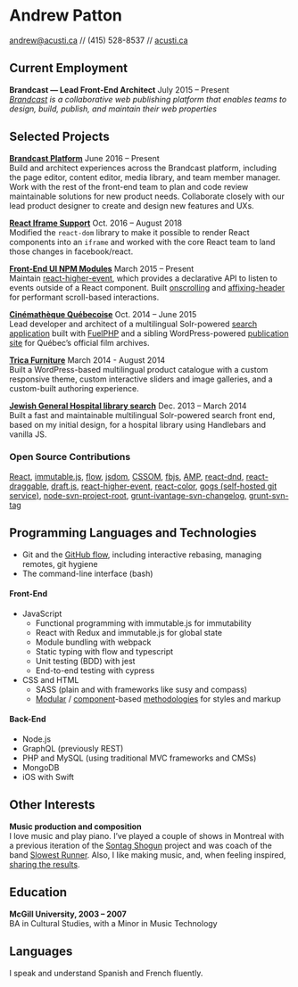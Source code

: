 Andrew Patton
=============
[andrew@acusti.ca][mailto] // <span class="nobr">(415) 528-8537</span> // [acusti.ca][]

Current Employment
------------------

**Brandcast — Lead Front-End Architect** <span class="projects__time-period">July 2015 – Present</span><br>
*[Brandcast][] is a collaborative web publishing platform that enables teams to design, build, publish, and maintain their web properties*

Selected Projects
-----------------

**[Brandcast Platform][]** <span class="projects__time-period">June 2016 – Present</span><br>
Build and architect experiences across the Brandcast platform, including the page editor, content editor, media library, and team member manager. Work with the rest of the front-end team to plan and code review maintainable solutions for new product needs. Collaborate closely with our lead product designer to create and design new features and UXs.

**[React Iframe Support][]** <span class="projects__time-period">Oct. 2016 – August 2018</span><br>
Modified the `react-dom` library to make it possible to render React components into an `iframe` and worked with the core React team to land those changes in facebook/react.

**[Front-End UI NPM Modules][npm-acusti]** <span class="projects__time-period">March 2015 – Present</span><br>
Maintain [react-higher-event][], which provides a declarative API to listen to events outside of a React component. Built [onscrolling][] and [affixing-header][] for performant scroll-based interactions.

**[Cinémathèque Québecoise][cq]** <span class="projects__time-period">Oct. 2014 – June 2015</span><br>
Lead developer and architect of a multilingual Solr-powered [search application][cqrecherche] built with [FuelPHP][] and a sibling WordPress-powered [publication site][cq] for Québec’s official film archives.

**[Trica Furniture][]** <span class="projects__time-period">March 2014 - August 2014</span><br>
Built a WordPress-based multilingual product catalogue with a custom responsive theme, custom interactive sliders and image galleries, and a custom-built authoring experience.

**[Jewish General Hospital library search][jgh]** <span class="projects__time-period">Dec. 2013 – March 2014</span><br>
Built a fast and maintainable multilingual Solr-powered search front end, based on my initial design, for a hospital library using Handlebars and vanilla JS.

### Open Source Contributions

[React][], [immutable.js][], [flow][], [jsdom][], [CSSOM][], [fbjs][], [AMP][], [react-dnd][], [react-draggable][], [draft.js][], [react-higher-event][], [react-color][], [gogs (self-hosted git service)][], [node-svn-project-root][], [grunt-ivantage-svn-changelog][], [grunt-svn-tag][]

Programming Languages and Technologies
--------------------------------------

- Git and the [GitHub flow][], including interactive rebasing, managing remotes, git hygiene
- The command-line interface (bash)

<div class="list-blocks">
    <div class="list-blocks__block">
        <h4>Front-End</h4>
        <ul>
            <li>JavaScript
                <ul>
                    <li>Functional programming with immutable.js for immutability</li>
                    <li>React with Redux and immutable.js for global state</li>
                    <li>Module bundling with webpack</li>
                    <li>Static typing with flow and typescript</li>
                    <li>Unit testing (BDD) with jest</li>
                    <li>End-to-end testing with cypress</li>
                </ul>
            </li>
            <li>CSS and HTML
                <ul>
                    <li>SASS (plain and with frameworks like susy and compass)</li>
                    <li><a href="http://smacss.com/book/">Modular</a> / <a href="https://github.com/north/north#components">component</a>-based <a href="https://medium.com/objects-in-space/objects-in-space-f6f404727">methodologies</a> for styles and markup</li>
                </ul>
            </li>
        </ul>
    </div>
    <div class="list-blocks__block">
        <h4>Back-End</h4>
        <ul>
            <li>Node.js</li>
            <li>GraphQL (previously REST)</li>
            <li>PHP and MySQL (using traditional MVC frameworks and CMSs)</li>
            <li>MongoDB</li>
            <li>iOS with Swift</li>
        </ul>
    </div>
</div>

Other Interests
---------------

**Music production and composition**  
I love music and play piano. I’ve played a couple of shows in Montreal with a previous iteration of the [Sontag Shogun][] project and was coach of the band [Slowest Runner][]. Also, I like making music, and, when feeling inspired, [sharing the results][music].

Education
---------

**McGill University, 2003 – 2007**  
BA in Cultural Studies, with a Minor in Music Technology

Languages
---------

I speak and understand Spanish and French fluently.

[mailto]: mailto:andrew@acusti.ca
[acusti.ca]: http://www.acusti.ca

[Brandcast]: https://brandcast.com

[Brandcast Platform]: https://app.brandcast.io/signup/
[npm-acusti]: https://www.npmjs.com/~acusti
[react-higher-event]: https://github.com/bloodyowl/react-higher-event
[onscrolling]: https://github.com/acusti/onscrolling
[affixing-header]: https://github.com/acusti/affixing-header
[React Iframe Support]: https://github.com/facebook/react/pull/12037
[FuelPHP]: http://fuelphp.com/
[Trica Furniture]: http://www.tricafurniture.com/ "Trica Furniture"
[cq]: http://collections.cinematheque.qc.ca/fr/ "Collections en ligne | La Cinémathèque québécoise"
[cqrecherche]: http://collections.cinematheque.qc.ca/recherche/ "Recherche collections | La Cinémathèque québécoise"
[jgh]: http://pen.jgh.ca/search/en/ "Montreal Jewish General Hospital"

[React]: https://github.com/facebook/react/pulls?q=is%3Apr+author%3Aacusti
[immutable.js]: https://github.com/immutable-js/immutable-js/pulls?q=is%3Apr+author%3Aacusti
[flow]: http://github.com/facebook/flow/pulls?q=is%3Apr+author%3Aacusti
[jsdom]: https://github.com/jsdom/jsdom/pulls?q=is%3Apr+author%3Aacusti
[CSSOM]: https://github.com/NV/CSSOM/pulls?q=is%3Apr+author%3Aacusti
[fbjs]: https://github.com/facebook/fbjs/pulls?q=is%3Apr+author%3Aacusti
[AMP]: https://github.com/ampproject/amphtml/pulls?q=is%3Apr+author%3Aacusti
[react-dnd]: https://github.com/react-dnd/react-dnd/pulls?q=is%3Apr+author%3Aacusti
[react-draggable]: https://github.com/mzabriskie/react-draggable/pulls?q=is%3Apr+author%3Aacusti
[draft.js]: https://github.com/facebook/draft-js/pulls?q=is%3Apr+author%3Aacusti
[react-higher-event]: https://github.com/bloodyowl/react-higher-event/pulls?q=is%3Apr+author%3Aacusti
[react-color]: https://github.com/casesandberg/react-color/pulls?q=is%3Apr+author%3Aacusti
[gogs (self-hosted git service)]: https://github.com/gogs/gogs/pulls?q=is%3Apr+author%3Aacusti
[node-svn-project-root]: https://github.com/jtrussell/node-svn-project-root/pulls?q=is%3Apr+author%3Aacusti
[grunt-ivantage-svn-changelog]: https://github.com/iVantage/grunt-ivantage-svn-changelog/pulls?q=is%3Apr+author%3Aacusti
[grunt-svn-tag]: https://github.com/iVantage/grunt-svn-tag/pulls?q=is%3Apr+author%3Aacusti

[GitHub flow]: https://guides.github.com/introduction/flow/
[BEM]: http://csswizardry.com/2013/01/mindbemding-getting-your-head-round-bem-syntax/
[SMACSS]: http://smacss.com/book/
[north]: https://github.com/north/north#components
[objects in space]: https://medium.com/objects-in-space/objects-in-space-f6f404727

[Sontag Shogun]: http://sontagshogun.bandcamp.com/
[Slowest Runner]: http://theslowestrunner.bandcamp.com/
[music]: https://soundcloud.com/acusti
